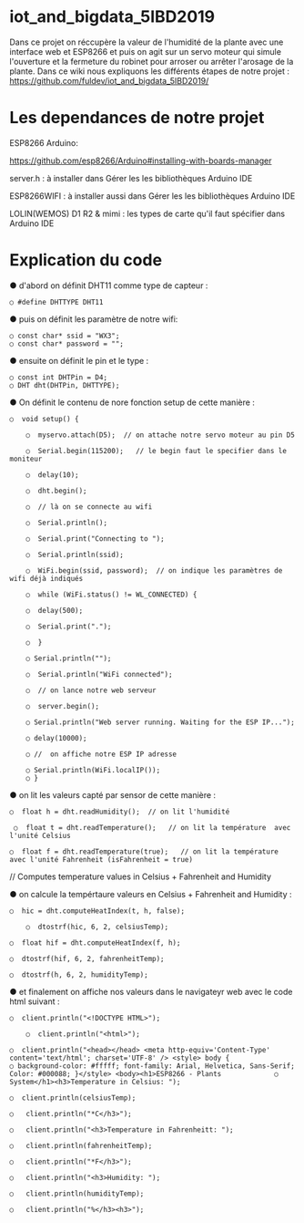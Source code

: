 # iot_and_bigdata_5IBD2019
Dans ce projet on réccupère la valeur de l'humidité de la plante avec une interface web et ESP8266 et puis on agit sur un servo moteur qui simule l'ouverture et la fermeture du robinet pour arroser ou arrêter l'arosage de la plante.
Dans ce wiki nous expliquons les différents étapes de notre projet : 
https://github.com/fuldev/iot_and_bigdata_5IBD2019/


# Les dependances de notre projet

ESP8266 Arduino:

https://github.com/esp8266/Arduino#installing-with-boards-manager

server.h    : à installer dans Gérer les les bibliothèques Arduino IDE 

ESP8266WIFI   : à installer aussi dans Gérer les les bibliothèques Arduino IDE 

LOLIN(WEMOS) D1 R2 & mimi  : les types de carte qu'il faut spécifier dans Arduino IDE


# Explication du code 

● d'abord on définit DHT11 comme type de capteur : 
>		
	○ #define DHTTYPE DHT11 
  

● puis  on définit les paramètre de notre wifi: 
>		
	○ const char* ssid = "WX3"; 
	○ const char* password = "";
	
● ensuite on définit le pin et le type  : 
>		
	○ const int DHTPin = D4;
	○ DHT dht(DHTPin, DHTTYPE);

● On définit le contenu de nore fonction setup de cette manière  : 
>		
	○  void setup() {
 
        ○  myservo.attach(D5);  // on attache notre servo moteur au pin D5

        ○  Serial.begin(115200);   // le begin faut le specifier dans le moniteur 
  
        ○  delay(10);

        ○  dht.begin();
  
        ○  // là on se connecte au wifi
 
        ○  Serial.println();
  
        ○  Serial.print("Connecting to ");
  
        ○  Serial.println(ssid);  
  
        ○  WiFi.begin(ssid, password);  // on indique les paramètres de wifi déjà indiqués
  
        ○  while (WiFi.status() != WL_CONNECTED) {
  
        ○  delay(500);
      
        ○  Serial.print(".");
 
        ○  }
	
        ○ Serial.println("");
  
        ○  Serial.println("WiFi connected");
  
        ○  // on lance notre web serveur
 
        ○  server.begin();
  
        ○ Serial.println("Web server running. Waiting for the ESP IP...");
  
        ○ delay(10000);
  
        ○ //  on affiche notre ESP IP adresse
  
        ○ Serial.println(WiFi.localIP());
        ○ }


● on lit les valeurs capté par sensor de cette manière :
>		
	○  float h = dht.readHumidity();  // on lit l'humidité
  
     ○  float t = dht.readTemperature();   // on lit la température  avec l'unité Celsius
	
	○  float f = dht.readTemperature(true);   // on lit la température  avec l'unité Fahrenheit (isFahrenheit = true)

  // Computes temperature values in Celsius + Fahrenheit and Humidity
                    
                         
              
                           
                
              

● on calcule la tempértaure valeurs en Celsius + Fahrenheit and Humidity  :
>		
	○  hic = dht.computeHeatIndex(t, h, false); 
  
        ○  dtostrf(hic, 6, 2, celsiusTemp);
	
	○  float hif = dht.computeHeatIndex(f, h);
	
	○  dtostrf(hif, 6, 2, fahrenheitTemp); 
	
	○  dtostrf(h, 6, 2, humidityTemp);  
	          
	
● et finalement on affiche nos valeurs dans le navigateyr web avec le code html suivant :
>		
	○  client.println("<!DOCTYPE HTML>");
  
        ○  client.println("<html>");
	
	○  client.println("<head></head> <meta http-equiv='Content-Type' content='text/html'; charset='UTF-8' /> <style> body {                 ○ background-color: #fffff; font-family: Arial, Helvetica, Sans-Serif; Color: #000088; }</style> <body><h1>ESP8266 - Plants             ○ System</h1><h3>Temperature in Celsius: ");
	
	○  client.println(celsiusTemp);
	
	○   client.println("*C</h3>"); 	
	
	○   client.println("<h3>Temperature in Fahrenheitt: ");
	
	○   client.println(fahrenheitTemp);
	
	○   client.println("*F</h3>");
	
	○   client.println("<h3>Humidity: ");
	
	○   client.println(humidityTemp);
	
	○   client.println("%</h3><h3>");
	
	

